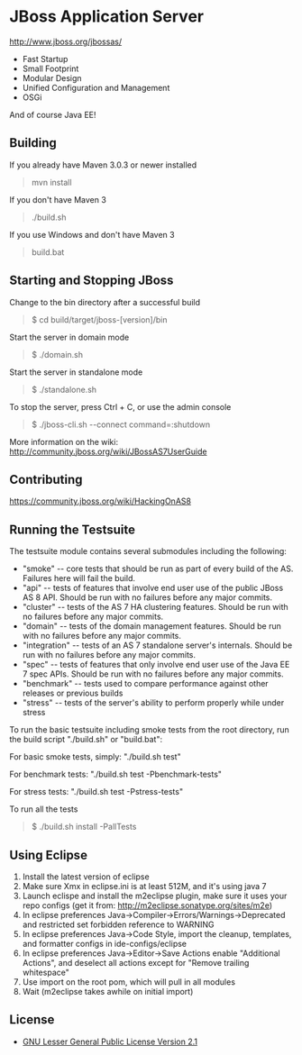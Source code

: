 JBoss Application Server 
========================
http://www.jboss.org/jbossas/

* Fast Startup
* Small Footprint
* Modular Design
* Unified Configuration and Management
* OSGi

And of course Java EE!

Building
-------------------

If you already have Maven 3.0.3 or newer installed

> mvn install

If you don't have Maven 3

> ./build.sh

If you use Windows and don't have Maven 3

> build.bat

Starting and Stopping JBoss
------------------------------------------
Change to the bin directory after a successful build

> $ cd build/target/jboss-\[version\]/bin

Start the server in domain mode

> $ ./domain.sh

Start the server in standalone mode

> $ ./standalone.sh

To stop the server, press Ctrl + C, or use the admin console

> $ ./jboss-cli.sh --connect command=:shutdown

More information on the wiki: http://community.jboss.org/wiki/JBossAS7UserGuide

Contributing
------------------
https://community.jboss.org/wiki/HackingOnAS8

Running the Testsuite
--------------------
The testsuite module contains several submodules including the following:

* "smoke" -- core tests that should be run as part of every build of the AS. Failures here will fail the build.
* "api" -- tests of features that involve end user use of the public JBoss AS 8 API. Should be run with no failures before any major commits.
* "cluster" -- tests of the AS 7 HA clustering features. Should be run with no failures before any major commits.
* "domain" -- tests of the domain management features. Should be run with no failures before any major commits.
* "integration" -- tests of an AS 7 standalone server's internals. Should be run with no failures before any major commits.
* "spec" -- tests of features that only involve end user use of the Java EE 7 spec APIs. Should be run with no failures before any major commits.
* "benchmark" -- tests used to compare performance against other releases or previous builds
* "stress" -- tests of the server's ability to perform properly while under stress 

To run the basic testsuite including smoke tests from the root directory, run the build script "./build.sh" or "build.bat":

For basic smoke tests, simply: "./build.sh test"

For benchmark tests: "./build.sh test -Pbenchmark-tests"

For stress tests: "./build.sh test -Pstress-tests"

To run all the tests

> $ ./build.sh install -PallTests

Using Eclipse
-------------
1. Install the latest version of eclipse
2. Make sure Xmx in eclipse.ini is at least 512M, and it's using java 7
3. Launch eclispe and install the m2eclipse plugin, make sure it uses your repo configs
   (get it from: http://m2eclipse.sonatype.org/sites/m2e)
4. In eclipse preferences Java->Compiler->Errors/Warnings->Deprecated and restricted
   set forbidden reference to WARNING
5. In eclipse preferences Java->Code Style, import the cleanup, templates, and
   formatter configs in ide-configs/eclipse
6. In eclipse preferences Java->Editor->Save Actions enable "Additional Actions",
   and deselect all actions except for "Remove trailing whitespace"
7. Use import on the root pom, which will pull in all modules
8. Wait (m2eclipse takes awhile on initial import)

License
-------
* [GNU Lesser General Public License Version 2.1](http://www.gnu.org/licenses/lgpl-2.1-standalone.html)


